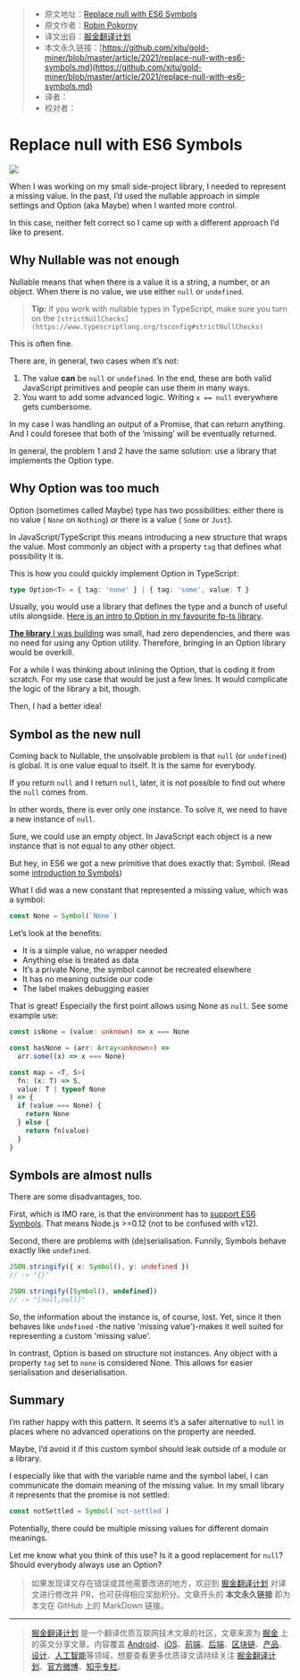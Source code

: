 > * 原文地址：[Replace null with ES6 Symbols](https://javascript.plainenglish.io/replace-null-with-es6-symbols-c0e77d74542e)
> * 原文作者：[Robin Pokorny](https://medium.com/@robinpokorny)
> * 译文出自：[掘金翻译计划](https://github.com/xitu/gold-miner)
> * 本文永久链接：[https://github.com/xitu/gold-miner/blob/master/article/2021/replace-null-with-es6-symbols.md](https://github.com/xitu/gold-miner/blob/master/article/2021/replace-null-with-es6-symbols.md)
> * 译者：
> * 校对者：

# Replace null with ES6 Symbols

![](https://cdn-images-1.medium.com/max/4480/1*cF5KQi37G9SnB99KyYLADQ.jpeg)

When I was working on my small side-project library, I needed to represent a missing value. In the past, I’d used the nullable approach in simple settings and Option (aka Maybe) when I wanted more control.

In this case, neither felt correct so I came up with a different approach I’d like to present.

## Why Nullable was not enough

Nullable means that when there is a value it is a string, a number, or an object. When there is no value, we use either `null` or `undefined`.

> **Tip:** if you work with nullable types in TypeScript, make sure you turn on the `[strictNullChecks](https://www.typescriptlang.org/tsconfig#strictNullChecks)`

This is often fine.

There are, in general, two cases when it’s not:

1. The value **can** be `null` or `undefined`. In the end, these are both valid JavaScript primitives and people can use them in many ways.
2. You want to add some advanced logic. Writing `x == null` everywhere gets cumbersome.

In my case I was handling an output of a Promise, that can return anything. And I could foresee that both of the ‘missing’ will be eventually returned.

In general, the problem 1 and 2 have the same solution: use a library that implements the Option type.

## Why Option was too much

Option (sometimes called Maybe) type has two possibilities: either there is no value ( `None` on `Nothing`) or there is a value ( `Some` or `Just`).

In JavaScript/TypeScript this means introducing a new structure that wraps the value. Most commonly an object with a property `tag` that defines what possibility it is.

This is how you could quickly implement Option in TypeScript:

```TypeScript
type Option<T> = { tag: 'none' } | { tag: 'some', value: T }
```

Usually, you would use a library that defines the type and a bunch of useful utils alongside. [Here is an intro to Option in my favourite fp-ts library](https://dev.to/ryanleecode/practical-guide-to-fp-ts-option-map-flatten-chain-6d5).

[**The library** I was building](https://github.com/robinpokorny/promise-throttle-all) was small, had zero dependencies, and there was no need for using any Option utility. Therefore, bringing in an Option library would be overkill.

For a while I was thinking about inlining the Option, that is coding it from scratch. For my use case that would be just a few lines. It would complicate the logic of the library a bit, though.

Then, I had a better idea!

## Symbol as the new null

Coming back to Nullable, the unsolvable problem is that `null` (or `undefined`) is global. It is one value equal to itself. It is the same for everybody.

If you return `null` and I return `null`, later, it is not possible to find out where the `null` comes from.

In other words, there is ever only one instance. To solve it, we need to have a new instance of `null`.

Sure, we could use an empty object. In JavaScript each object is a new instance that is not equal to any other object.

But hey, in ES6 we got a new primitive that does exactly that: Symbol. (Read some [introduction to Symbols](https://hacks.mozilla.org/2015/06/es6-in-depth-symbols/))

What I did was a new constant that represented a missing value, which was a symbol:

```TypeScript
const None = Symbol(`None`)
```

Let’s look at the benefits:

* It is a simple value, no wrapper needed
* Anything else is treated as data
* It’s a private None, the symbol cannot be recreated elsewhere
* It has no meaning outside our code
* The label makes debugging easier

That is great! Especially the first point allows using None as `null`. See some example use:

```TypeScript
const isNone = (value: unknown) => x === None

const hasNone = (arr: Array<unknown>) =>
  arr.some((x) => x === None)

const map = <T, S>(
  fn: (x: T) => S,
  value: T | typeof None
) => {
  if (value === None) {
    return None
  } else {
    return fn(value)
  }
}
```

## Symbols are almost nulls

There are some disadvantages, too.

First, which is IMO rare, is that the environment has to [support ES6 Symbols](https://caniuse.com/mdn-javascript_builtins_symbol). That means Node.js >=0.12 (not to be confused with v12).

Second, there are problems with (de)serialisation. Funnily, Symbols behave exactly like `undefined`.

```TypeScript
JSON.stringify({ x: Symbol(), y: undefined })
// -> "{}"

JSON.stringify([Symbol(), undefined])
// -> "[null,null]"
```

So, the information about the instance is, of course, lost. Yet, since it then behaves like `undefined` -the native 'missing value')-makes it well suited for representing a custom 'missing value'.

In contrast, Option is based on structure not instances. Any object with a property `tag` set to `none` is considered None. This allows for easier serialisation and deserialisation.

## Summary

I’m rather happy with this pattern. It seems it’s a safer alternative to `null` in places where no advanced operations on the property are needed.

Maybe, I’d avoid it if this custom symbol should leak outside of a module or a library.

I especially like that with the variable name and the symbol label, I can communicate the domain meaning of the missing value. In my small library it represents that the promise is not settled:

```TypeScript
const notSettled = Symbol(`not-settled`)
```

Potentially, there could be multiple missing values for different domain meanings.

Let me know what you think of this use? Is it a good replacement for `null`? Should everybody always use an Option?

> 如果发现译文存在错误或其他需要改进的地方，欢迎到 [掘金翻译计划](https://github.com/xitu/gold-miner) 对译文进行修改并 PR，也可获得相应奖励积分。文章开头的 **本文永久链接** 即为本文在 GitHub 上的 MarkDown 链接。

---

> [掘金翻译计划](https://github.com/xitu/gold-miner) 是一个翻译优质互联网技术文章的社区，文章来源为 [掘金](https://juejin.im) 上的英文分享文章。内容覆盖 [Android](https://github.com/xitu/gold-miner#android)、[iOS](https://github.com/xitu/gold-miner#ios)、[前端](https://github.com/xitu/gold-miner#前端)、[后端](https://github.com/xitu/gold-miner#后端)、[区块链](https://github.com/xitu/gold-miner#区块链)、[产品](https://github.com/xitu/gold-miner#产品)、[设计](https://github.com/xitu/gold-miner#设计)、[人工智能](https://github.com/xitu/gold-miner#人工智能)等领域，想要查看更多优质译文请持续关注 [掘金翻译计划](https://github.com/xitu/gold-miner)、[官方微博](http://weibo.com/juejinfanyi)、[知乎专栏](https://zhuanlan.zhihu.com/juejinfanyi)。
